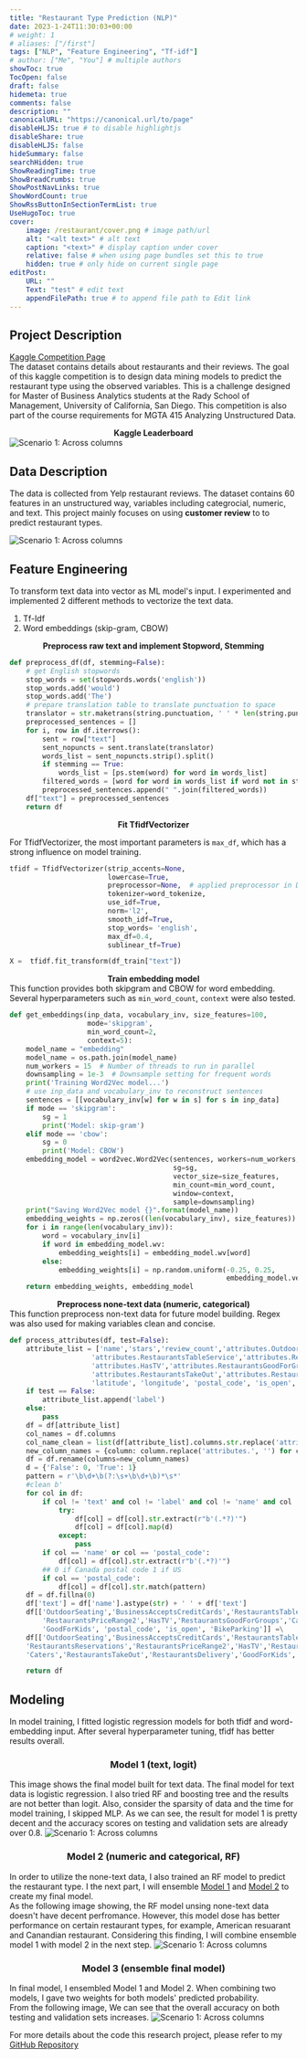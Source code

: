 ```yaml
---
title: "Restaurant Type Prediction (NLP)"
date: 2023-1-24T11:30:03+00:00
# weight: 1
# aliases: ["/first"]
tags: ["NLP", "Feature Engineering", "Tf-idf"]
# author: ["Me", "You"] # multiple authors
showToc: true
TocOpen: false
draft: false
hidemeta: true
comments: false
description: ""
canonicalURL: "https://canonical.url/to/page"
disableHLJS: true # to disable highlightjs
disableShare: true
disableHLJS: false
hideSummary: false
searchHidden: true
ShowReadingTime: true
ShowBreadCrumbs: true
ShowPostNavLinks: true
ShowWordCount: true
ShowRssButtonInSectionTermList: true
UseHugoToc: true
cover:
    image: /restaurant/cover.png # image path/url
    alt: "<alt text>" # alt text
    caption: "<text>" # display caption under cover
    relative: false # when using page bundles set this to true
    hidden: true # only hide on current single page
editPost:
    URL: ""
    Text: "test" # edit text
    appendFilePath: true # to append file path to Edit link
---
```

## Project Description
[Kaggle Competition Page](https://www.kaggle.com/competitions/winter-2023-mgta-415-challenge-ucsd-rady-school/leaderboard)<br/>
The dataset contains details about restaurants and their reviews. The goal of this kaggle competition is to design data mining models to predict the restaurant type using the observed variables.
This is a challenge designed for Master of Business Analytics students at the Rady School of Management, University of California, San Diego.
This competition is also part of the course requirements for MGTA 415 Analyzing Unstructured Data.


**<center>Kaggle Leaderboard</center>**![Scenario 1: Across columns](/restaurant/leaderboard.png) <br/>



## Data Description

The data is collected from Yelp restaurant reviews.
The dataset contains 60 features in an unstructured way, variables including categrocial, numeric, and text. This project mainly focuses on using **customer review** to to predict restaurant types.

![Scenario 1: Across columns](/restaurant/review.png)

## Feature Engineering

To transform text data into vector as ML model's input. I experimented and implemented 2 different methods to vectorize the text data.
1. Tf-Idf
2. Word embeddings (skip-gram, CBOW)

**<center>Preprocess raw text and implement Stopword, Stemming</center>**
```python
def preprocess_df(df, stemming=False):
    # get English stopwords
    stop_words = set(stopwords.words('english'))
    stop_words.add('would')
    stop_words.add('The')
    # prepare translation table to translate punctuation to space
    translator = str.maketrans(string.punctuation, ' ' * len(string.punctuation))
    preprocessed_sentences = []
    for i, row in df.iterrows():
        sent = row["text"]
        sent_nopuncts = sent.translate(translator)
        words_list = sent_nopuncts.strip().split()
        if stemming == True:
            words_list = [ps.stem(word) for word in words_list]
        filtered_words = [word for word in words_list if word not in stop_words and len(word) != 1] # also skip space from above translation
        preprocessed_sentences.append(" ".join(filtered_words))
    df["text"] = preprocessed_sentences
    return df
```
**<center>Fit TfidfVectorizer</center>**

For TfidfVectorizer, the most important parameters is `max_df`, which has a strong influence on model training.
```python
tfidf = TfidfVectorizer(strip_accents=None,
                        lowercase=True,
                        preprocessor=None,  # applied preprocessor in Data Cleaning
                        tokenizer=word_tokenize,
                        use_idf=True,
                        norm='l2',
                        smooth_idf=True,
                        stop_words= 'english',
                        max_df=0.4,
                        sublinear_tf=True)

X =  tfidf.fit_transform(df_train["text"])
```





**<center>Train embedding model</center>**
This function provides both skipgram and CBOW for word embedding.\
Several hyperparameters such as `min_word_count`, `context` were also tested.
```python
def get_embeddings(inp_data, vocabulary_inv, size_features=100,
                   mode='skipgram',
                   min_word_count=2,
                   context=5):
    model_name = "embedding"
    model_name = os.path.join(model_name)
    num_workers = 15  # Number of threads to run in parallel
    downsampling = 1e-3  # Downsample setting for frequent words
    print('Training Word2Vec model...')
    # use inp_data and vocabulary_inv to reconstruct sentences
    sentences = [[vocabulary_inv[w] for w in s] for s in inp_data]
    if mode == 'skipgram':
        sg = 1
        print('Model: skip-gram')
    elif mode == 'cbow':
        sg = 0
        print('Model: CBOW')
    embedding_model = word2vec.Word2Vec(sentences, workers=num_workers,
                                        sg=sg,
                                        vector_size=size_features,
                                        min_count=min_word_count,
                                        window=context,
                                        sample=downsampling)
    print("Saving Word2Vec model {}".format(model_name))
    embedding_weights = np.zeros((len(vocabulary_inv), size_features))
    for i in range(len(vocabulary_inv)):
        word = vocabulary_inv[i]
        if word in embedding_model.wv:
            embedding_weights[i] = embedding_model.wv[word]
        else:
            embedding_weights[i] = np.random.uniform(-0.25, 0.25,
                                                     embedding_model.vector_size)
    return embedding_weights, embedding_model
```





**<center>Preprocess none-text data (numeric, categorical)</center>**
This function preprocess non-text data for future model building.
Regex was also used for making variables clean and concise.
```python
def process_attributes(df, test=False):
    attribute_list = ['name','stars','review_count','attributes.OutdoorSeating','attributes.BusinessAcceptsCreditCards',\
                    'attributes.RestaurantsTableService','attributes.RestaurantsReservations','attributes.RestaurantsPriceRange2',\
                    'attributes.HasTV','attributes.RestaurantsGoodForGroups','attributes.Caters',\
                    'attributes.RestaurantsTakeOut','attributes.RestaurantsDelivery','attributes.GoodForKids', 'attributes.BikeParking',\
                    'latitude', 'longitude', 'postal_code', 'is_open', 'text']
    if test == False:
        attribute_list.append('label')
    else:
        pass
    df = df[attribute_list]
    col_names = df.columns
    col_name_clean = list(df[attribute_list].columns.str.replace('attributes.', ''))
    new_column_names = {column: column.replace('attributes.', '') for column in col_names}
    df = df.rename(columns=new_column_names)
    d = {'False': 0, 'True': 1}
    pattern = r'\b\d+\b(?:\s+\b\d+\b)*\s*'
    #clean b'
    for col in df:
        if col != 'text' and col != 'label' and col != 'name' and col != 'latitude' and col != 'longitude' and col != 'postal_code' and col != 'is_open':
            try:
                df[col] = df[col].str.extract(r"b'(.*?)'")
                df[col] = df[col].map(d)
            except:
                pass
        if col == 'name' or col == 'postal_code':
            df[col] = df[col].str.extract(r"b'(.*?)'")
        ## 0 if Canada postal code 1 if US
        if col == 'postal_code':
            df[col] = df[col].str.match(pattern)
    df = df.fillna(0)
    df['text'] = df['name'].astype(str) + ' ' + df['text']
    df[['OutdoorSeating','BusinessAcceptsCreditCards','RestaurantsTableService','RestaurantsReservations',\
        'RestaurantsPriceRange2','HasTV','RestaurantsGoodForGroups','Caters','RestaurantsTakeOut','RestaurantsDelivery',\
        'GoodForKids', 'postal_code', 'is_open', 'BikeParking']] =\
    df[['OutdoorSeating','BusinessAcceptsCreditCards','RestaurantsTableService',\
    'RestaurantsReservations','RestaurantsPriceRange2','HasTV','RestaurantsGoodForGroups',\
    'Caters','RestaurantsTakeOut','RestaurantsDelivery','GoodForKids', 'postal_code', 'is_open', 'BikeParking']].astype('category')

    return df
```

## Modeling

In model training, I fitted logistic regression models for both tfidf and word-embedding input. After several hyperparameter tuning, tfidf has better results overall.

### **<center>Model 1 (text, logit)</center>**
This image shows the final model built for text data. The final model for text data is logistic regression. I also tried RF and boosting tree and the results are not better than logit. Also, consider the sparsity of data and the time for model training, I skipped MLP. As we can see, the result for model 1 is pretty decent and the accuracy scores on testing and validation sets are already over 0.8.
![Scenario 1: Across columns](/restaurant/model.png)


### **<center>Model 2 (numeric and categorical, RF)</center>**
In order to utilize the none-text data, I also trained an RF model to predict the restaurant type. I the next part, I will ensemble <u>Model 1</u> and <u>Model 2</u> to create my final model.\
As the following image showing, the RF model unsing none-text data doesn't have decent perfromance. However, this model dose has better performance on certain restaurant types, for example, American resuarant and Canandian restaurant. Considering this finding, I will combine ensemble model 1 with model 2 in the next step. 
![Scenario 1: Across columns](/restaurant/rf_model.png)



### **<center>Model 3 (ensemble final model)</center>**
In final model, I ensembled Model 1 and Model 2. When combining two models, I gave two weights for both models' predicted probability.\
From the following image, We can see that the overall accuracy on both testing and validation sets increases.
![Scenario 1: Across columns](/restaurant/ensemble.png)


For more details about the code this research project, please refer to my [GitHub Repository](https://github.com/yueeeeeee87/Restaurant_Type_Prediction)








